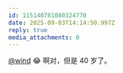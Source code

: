 ```yaml
---
id: 115140781080324770
date: 2025-09-03T14:14:50.997Z
reply: true
media_attachments: 0
---
```


[@wind](https://her.blue/) 😂 啊对，但是 40 岁了。

